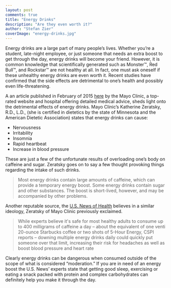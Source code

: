 ```yaml
---
layout: post
comments: true
title: "Energy Drinks"
description: "Are they even worth it?"
author: "Stefan Zier"
coverImage: "energy-drinks.jpg"
---
```


Energy drinks are a large part of many people’s lives. Whether you’re a student, late-night employee, or just someone that needs an extra boost to get through the day, energy drinks will become your friend. However, it is common knowledge that scientifically generated such as Monster™, Red Bull™, and Rockstar™ are not healthy at all. In fact, one must ask oneself if these unhealthy energy drinks are even worth it. Recent studies have confirmed that the side effects are detrimental to one’s health and possibly even life-threatening.

A an article published in February of 2015 [here](http://www.mayoclinic.org/healthy-lifestyle/nutrition-and-healthy-eating/expert-answers/energy-drinks/faq-20058349) by the Mayo Clinic, a top-rated website and hospital offering detailed medical advice, sheds light onto the detrimental effects of energy drinks. Mayo Clinic’s Katherine Zeratsky, R.D., L.D.,  (she is certified in dietetics by the state of Minnesota and the American Dietetic Association) states that energy drinks can cause:

* Nervousness
* Irritability
* Insomnia
* Rapid heartbeat
* Increase in blood pressure

These are just a few of the unfortunate results of overloading one’s body on caffeine and sugar. Zeratsky goes on to say a few thought provoking things regarding the intake of such drinks.

> Most energy drinks contain large amounts of caffeine, which can provide a temporary energy boost. Some energy drinks contain sugar and other substances. The boost is short-lived, however, and may be accompanied by other problems.

Another reputable source, the [U.S. News of Health](http://health.usnews.com/health-news/health-wellness/articles/2015/01/16/are-energy-drinks-really-that-bad) believes in a similar ideology, Zeratsky of Mayo Clinic previously exclaimed. 

> While experts believe it's safe for most healthy adults to consume up to 400 milligrams of caffeine a day – about the equivalent of one venti 20-ounce Starbucks coffee or two shots of 5-Hour Energy, CSPI reports – downing multiple energy drinks daily could quickly put someone over that limit, increasing their risk for headaches as well as boost blood pressure and heart rate

Clearly energy drinks can be dangerous when consumed outside of the scope of what is considered “moderation.” If you are in need of an energy boost the U.S. News’ experts state that getting good sleep, exercising or eating a snack packed with protein and complex carbohydrates can definitely help you make it through the day. 